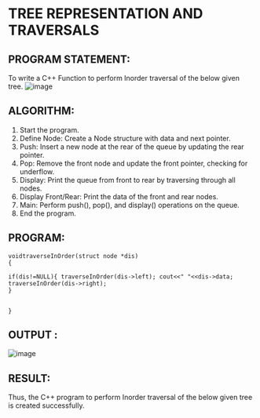 # TREE REPRESENTATION AND TRAVERSALS

## PROGRAM STATEMENT:

To write a C++ Function to perform Inorder traversal of the below given tree.
![image](https://github.com/user-attachments/assets/400b1461-bed0-4aa8-b0de-8e03926bcd0d)

## ALGORITHM:  

1.	Start the program.
2.	Define Node: Create a Node structure with data and next pointer.
3.	Push: Insert a new node at the rear of the queue by updating the rear pointer.
4.	Pop: Remove the front node and update the front pointer, checking for underflow.
5.	Display: Print the queue from front to rear by traversing through all nodes.
6.	Display Front/Rear: Print the data of the front and rear nodes.
7.	Main: Perform push(), pop(), and display() operations on the queue.
8.	End the program.

## PROGRAM:
```
voidtraverseInOrder(struct node *dis)
{

if(dis!=NULL){ traverseInOrder(dis->left); cout<<" "<<dis->data; traverseInOrder(dis->right);
}


}
 ```
## OUTPUT :
![image](https://github.com/user-attachments/assets/1bce7534-d58d-4341-a437-832e0a07687a)

## RESULT:

Thus, the C++ program to perform Inorder traversal of the below given tree is created successfully.

